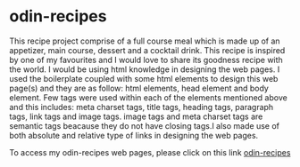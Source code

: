 # odin-recipes
This recipe project comprise of a full course meal which is made up of an appetizer, main course, dessert and a cocktail drink. This recipe is inspired by one of my favourites and I would love to share its goodness recipe with the world.
I would be using html knowledge in designing the web pages. I used the boilerplate coupled with some html elements to design this web page(s) and they are as follow: html elements, head element and body element. Few tags were used within each of the elements mentioned above and this includes: meta charset tags, title tags, heading tags, paragraph tags, link tags and image tags. image tags and meta charset tags are semantic tags beacause they do not have closing tags.I also made use of both absolute and relative type of links in designing the web pages.
<p>To access my odin-recipes web pages, please click on this link <a href="iswanna.github.io/odin-recipes">odin-recipes</a></p>